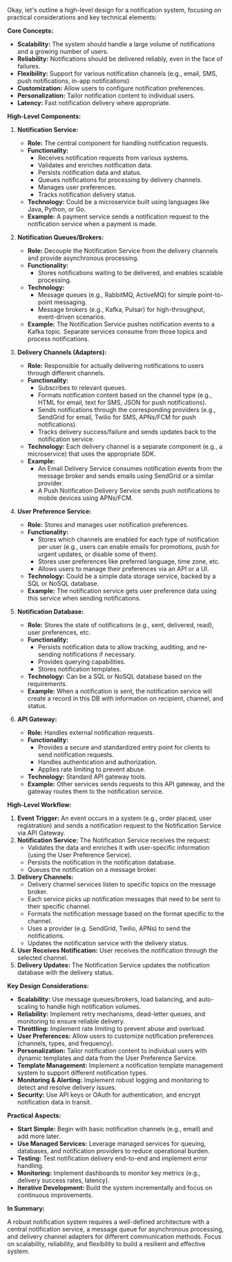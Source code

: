 Okay, let's outline a high-level design for a notification system, focusing on practical considerations and key technical elements:

**Core Concepts:**

*   **Scalability:** The system should handle a large volume of notifications and a growing number of users.
*   **Reliability:** Notifications should be delivered reliably, even in the face of failures.
*   **Flexibility:** Support for various notification channels (e.g., email, SMS, push notifications, in-app notifications).
*   **Customization:** Allow users to configure notification preferences.
*   **Personalization:** Tailor notification content to individual users.
*   **Latency:** Fast notification delivery where appropriate.

**High-Level Components:**

1.  **Notification Service:**
    *   **Role:** The central component for handling notification requests.
    *   **Functionality:**
        *   Receives notification requests from various systems.
        *   Validates and enriches notification data.
        *   Persists notification data and status.
        *   Queues notifications for processing by delivery channels.
        *   Manages user preferences.
        *   Tracks notification delivery status.
    *   **Technology:** Could be a microservice built using languages like Java, Python, or Go.
    *   **Example:** A payment service sends a notification request to the notification service when a payment is made.

2.  **Notification Queues/Brokers:**
    *   **Role:** Decouple the Notification Service from the delivery channels and provide asynchronous processing.
    *   **Functionality:**
        *   Stores notifications waiting to be delivered, and enables scalable processing.
    *   **Technology:**
        *   Message queues (e.g., RabbitMQ, ActiveMQ) for simple point-to-point messaging.
        *   Message brokers (e.g., Kafka, Pulsar) for high-throughput, event-driven scenarios.
    *   **Example:** The Notification Service pushes notification events to a Kafka topic. Separate services consume from those topics and process notifications.

3.  **Delivery Channels (Adapters):**
    *   **Role:** Responsible for actually delivering notifications to users through different channels.
    *   **Functionality:**
        *   Subscribes to relevant queues.
        *   Formats notification content based on the channel type (e.g., HTML for email, text for SMS, JSON for push notifications).
        *   Sends notifications through the corresponding providers (e.g., SendGrid for email, Twilio for SMS, APNs/FCM for push notifications).
        *   Tracks delivery success/failure and sends updates back to the notification service.
    *   **Technology:** Each delivery channel is a separate component (e.g., a microservice) that uses the appropriate SDK.
    *   **Example:**
        *   An Email Delivery Service consumes notification events from the message broker and sends emails using SendGrid or a similar provider.
        *   A Push Notification Delivery Service sends push notifications to mobile devices using APNs/FCM.

4.  **User Preference Service:**
    *   **Role:** Stores and manages user notification preferences.
    *   **Functionality:**
        *   Stores which channels are enabled for each type of notification per user (e.g., users can enable emails for promotions, push for urgent updates, or disable some of them).
        *   Stores user preferences like preferred language, time zone, etc.
        *   Allows users to manage their preferences via an API or a UI.
    *   **Technology:** Could be a simple data storage service, backed by a SQL or NoSQL database.
    *   **Example:** The notification service gets user preference data using this service when sending notifications.

5.  **Notification Database:**
    *   **Role:** Stores the state of notifications (e.g., sent, delivered, read), user preferences, etc.
    *   **Functionality:**
        *   Persists notification data to allow tracking, auditing, and re-sending notifications if necessary.
        *   Provides querying capabilities.
        *   Stores notification templates.
    *   **Technology:** Can be a SQL or NoSQL database based on the requirements.
    *   **Example:** When a notification is sent, the notification service will create a record in this DB with information on recipient, channel, and status.

6.  **API Gateway:**
    *   **Role:** Handles external notification requests.
    *   **Functionality:**
        *   Provides a secure and standardized entry point for clients to send notification requests.
        *   Handles authentication and authorization.
        *   Applies rate limiting to prevent abuse.
    *   **Technology:** Standard API gateway tools.
    *   **Example:** Other services sends requests to this API gateway, and the gateway routes them to the notification service.

**High-Level Workflow:**

1.  **Event Trigger:** An event occurs in a system (e.g., order placed, user registration) and sends a notification request to the Notification Service via API Gateway.
2.  **Notification Service:** The Notification Service receives the request:
    *   Validates the data and enriches it with user-specific information (using the User Preference Service).
    *   Persists the notification in the notification database.
    *   Queues the notification on a message broker.
3.  **Delivery Channels:**
    *   Delivery channel services listen to specific topics on the message broker.
    *   Each service picks up notification messages that need to be sent to their specific channel.
    *   Formats the notification message based on the format specific to the channel.
    *   Uses a provider (e.g. SendGrid, Twilio, APNs) to send the notifications.
    *   Updates the notification service with the delivery status.
4.  **User Receives Notification:** User receives the notification through the selected channel.
5.  **Delivery Updates:** The Notification Service updates the notification database with the delivery status.

**Key Design Considerations:**

*   **Scalability:** Use message queues/brokers, load balancing, and auto-scaling to handle high notification volumes.
*   **Reliability:** Implement retry mechanisms, dead-letter queues, and monitoring to ensure reliable delivery.
*   **Throttling:** Implement rate limiting to prevent abuse and overload.
*   **User Preferences:** Allow users to customize notification preferences (channels, types, and frequency).
*   **Personalization:** Tailor notification content to individual users with dynamic templates and data from the User Preference Service.
*   **Template Management:** Implement a notification template management system to support different notification types.
*   **Monitoring & Alerting:** Implement robust logging and monitoring to detect and resolve delivery issues.
*   **Security:** Use API keys or OAuth for authentication, and encrypt notification data in transit.

**Practical Aspects:**

*   **Start Simple:** Begin with basic notification channels (e.g., email) and add more later.
*   **Use Managed Services:** Leverage managed services for queuing, databases, and notification providers to reduce operational burden.
*   **Testing:** Test notification delivery end-to-end and implement error handling.
*   **Monitoring:** Implement dashboards to monitor key metrics (e.g., delivery success rates, latency).
*   **Iterative Development:** Build the system incrementally and focus on continuous improvements.

**In Summary:**

A robust notification system requires a well-defined architecture with a central notification service, a message queue for asynchronous processing, and delivery channel adapters for different communication methods. Focus on scalability, reliability, and flexibility to build a resilient and effective system.
